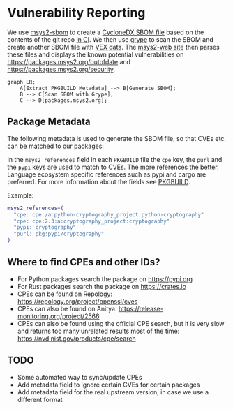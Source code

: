 # Vulnerability Reporting

We use [msys2-sbom](https://github.com/msys2/msys2-devtools) to create a [CycloneDX SBOM file](https://cyclonedx.org/) based on the contents of the git repo [in CI](https://github.com/msys2/MINGW-packages/actions/workflows/generate-srcinfo.yml). We then use [grype](https://github.com/anchore/grype) to scan the SBOM and create another SBOM file with [VEX data](https://cyclonedx.org/capabilities/vex/). The [msys2-web site](https://github.com/msys2/msys2-web) then parses these files and displays
the known potential vulnerabilities on https://packages.msys2.org/outofdate and https://packages.msys2.org/security.

```mermaid
graph LR;
    A[Extract PKGBUILD Metadata] --> B[Generate SBOM];
    B --> C[Scan SBOM with Grype];
    C --> D[packages.msys2.org];
```

## Package Metadata

The following metadata is used to generate the SBOM file, so that CVEs etc. can be matched to our packages:

In the `msys2_references` field in each `PKGBUILD` file the `cpe` key, the `purl` and the `pypi` keys are used to match to CVEs.
The more references the better. Language ecosystem specific references such as pypi and cargo are preferred. For more information about the fields see [PKGBUILD](./pkgbuild.md).

Example:

```bash
msys2_references=(
  "cpe: cpe:/a:python-cryptography_project:python-cryptography"
  "cpe: cpe:2.3:a:cryptography_project:cryptography"
  "pypi: cryptography"
  "purl: pkg:pypi/cryptography"
)
```

## Where to find CPEs and other IDs?

* For Python packages search the package on https://pypi.org
* For Rust packages search the package on https://crates.io
* CPEs can be found on Repology: https://repology.org/project/openssl/cves
* CPEs can also be found on Anitya: https://release-monitoring.org/project/2566
* CPEs can also be found using the official CPE search, but it is very slow and returns too many unrelated results most of the time: https://nvd.nist.gov/products/cpe/search

## TODO

* Some automated way to sync/update CPEs
* Add metadata field to ignore certain CVEs for certain packages
* Add metadata field for the real upstream version, in case we use a different format
